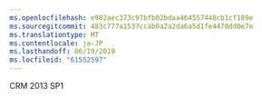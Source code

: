 ```yaml
---
ms.openlocfilehash: e982aec373c97bfb02bdaa464557448cb1cf189e
ms.sourcegitcommit: 483c777a1537ccab6a2a2da6a5d1fe4470dd0e7e
ms.translationtype: MT
ms.contentlocale: ja-JP
ms.lasthandoff: 06/19/2019
ms.locfileid: "61552597"
---
```

CRM 2013 SP1